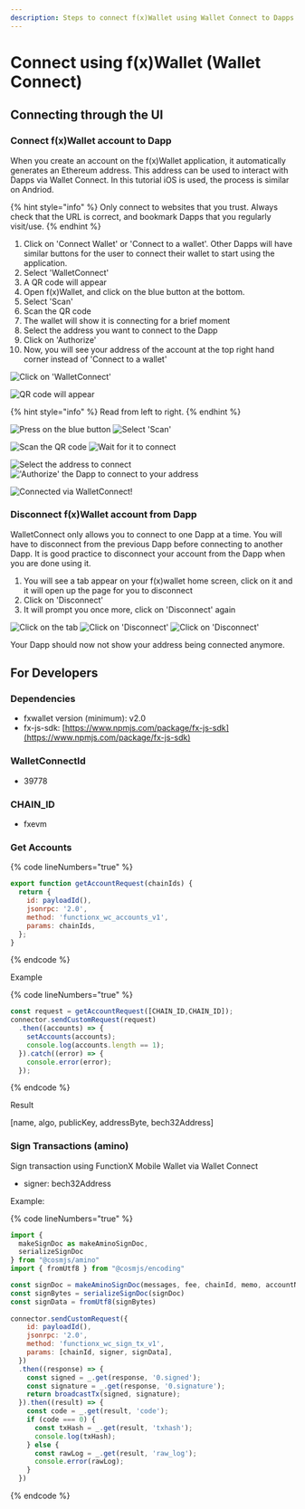 ```yaml
---
description: Steps to connect f(x)Wallet using Wallet Connect to Dapps
---
```


# Connect using f(x)Wallet (Wallet Connect)

## Connecting through the UI

### Connect f(x)Wallet account to Dapp

When you create an account on the f(x)Wallet application, it automatically generates an Ethereum address. This address can be used to interact with Dapps via Wallet Connect. In this tutorial iOS is used, the process is similar on Andriod.

{% hint style="info" %}
Only connect to websites that you trust. Always check that the URL is correct, and bookmark Dapps that you regularly visit/use.
{% endhint %}

1. Click on 'Connect Wallet' or 'Connect to a wallet'. Other Dapps will have similar buttons for the user to connect their wallet to start using the application.
2. Select 'WalletConnect'
3. A QR code will appear
4. Open f(x)Wallet, and click on the blue button at the bottom.
5. Select 'Scan'
6. Scan the QR code
7. The wallet will show it is connecting for a brief moment
8. Select the address you want to connect to the Dapp
9. Click on 'Authorize'
10. Now, you will see your address of the account at the top right hand corner instead of 'Connect to a wallet'

![Click on 'WalletConnect'](../../../../.gitbook/assets/connectfx1.png)

![QR code will appear](../../../../.gitbook/assets/connectfx2.png)

{% hint style="info" %}
Read from left to right.
{% endhint %}

![Press on the blue button](../../../../.gitbook/assets/connectfx3.png) ![Select 'Scan'](../../../../.gitbook/assets/connectfx4.png)

![Scan the QR code](../../../../.gitbook/assets/connectfx5.png) ![Wait for it to connect](../../../../.gitbook/assets/connectfx6.png)

![Select the address to connect](../../../../.gitbook/assets/connectfx7.png) !['Authorize' the Dapp to connect to your address](../../../../.gitbook/assets/connectfx8.png)

![Connected via WalletConnect!](../../../../.gitbook/assets/connectfx9.png)

### Disconnect f(x)Wallet account from Dapp

WalletConnect only allows you to connect to one Dapp at a time. You will have to disconnect from the previous Dapp before connecting to another Dapp. It is good practice to disconnect your account from the Dapp when you are done using it.

1. You will see a tab appear on your f(x)wallet home screen, click on it and it will open up the page for you to disconnect
2. Click on 'Disconnect'
3. It will prompt you once more, click on 'Disconnect' again

![Click on the tab](../../../../.gitbook/assets/disconnectfx1.png) ![Click on 'Disconnect'](../../../../.gitbook/assets/disconnectfx2.png) ![Click on 'Disconnect'](../../../../.gitbook/assets/disconnectfx3.png)

Your Dapp should now not show your address being connected anymore.

## For Developers

### Dependencies

* fxwallet version (minimum): v2.0
* fx-js-sdk: [https://www.npmjs.com/package/fx-js-sdk](https://www.npmjs.com/package/fx-js-sdk)

### WalletConnectId

* 39778

### CHAIN\_ID

* fxevm

### Get Accounts

{% code lineNumbers="true" %}
```javascript
export function getAccountRequest(chainIds) {
  return {
    id: payloadId(),
    jsonrpc: '2.0',
    method: 'functionx_wc_accounts_v1',
    params: chainIds,
  };
}
```
{% endcode %}

Example

{% code lineNumbers="true" %}
```javascript
const request = getAccountRequest([CHAIN_ID,CHAIN_ID]);
connector.sendCustomRequest(request)
  .then((accounts) => {
    setAccounts(accounts);
    console.log(accounts.length == 1);
  }).catch((error) => {
    console.error(error);
  });
```
{% endcode %}

Result

\[name, algo, publicKey, addressByte, bech32Address]

### Sign Transactions (amino)

Sign transaction using FunctionX Mobile Wallet via Wallet Connect

* signer: bech32Address

Example:

{% code lineNumbers="true" %}
```javascript
import {
  makeSignDoc as makeAminoSignDoc,
  serializeSignDoc
} from "@cosmjs/amino"
import { fromUtf8 } from "@cosmjs/encoding"

const signDoc = makeAminoSignDoc(messages, fee, chainId, memo, accountNumber, sequence)
const signBytes = serializeSignDoc(signDoc)
const signData = fromUtf8(signBytes)
     
connector.sendCustomRequest({
    id: payloadId(),
    jsonrpc: '2.0',
    method: 'functionx_wc_sign_tx_v1',
    params: [chainId, signer, signData],
  })
  .then((response) => {
    const signed = _.get(response, '0.signed');
    const signature = _.get(response, '0.signature');
    return broadcastTx(signed, signature);
  }).then((result) => {
    const code = _.get(result, 'code');
    if (code === 0) {
      const txHash = _.get(result, 'txhash');
      console.log(txHash);
    } else {
      const rawLog = _.get(result, 'raw_log');
      console.error(rawLog);
    }
  })
```
{% endcode %}
